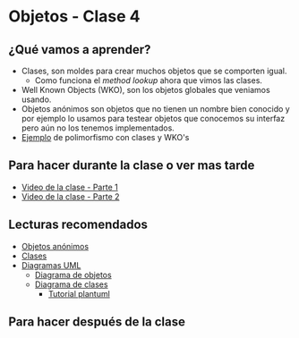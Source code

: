 # Objetos - Clase 4

## ¿Qué vamos a aprender?

* Clases, son moldes para crear muchos objetos que se comporten igual.
  * Como funciona el _method lookup_ ahora que vimos las clases.
* Well Known Objects (WKO), son los objetos globales que veniamos usando.
* Objetos anónimos son objetos que no tienen un nombre bien conocido y por ejemplo lo usamos para testear objetos que conocemos su interfaz pero aún no los tenemos implementados.
* [Ejemplo](https://github.com/pdep-utn/sabados-tarde/blob/master/seguimiento/2019/objetos/ejemplos/clase-4) de polimorfismo con clases y WKO's

## Para hacer durante la clase o ver mas tarde

* [Video de la clase - Parte 1](https://youtu.be/enFOPacD67c)
* [Video de la clase - Parte 2](https://youtu.be/rMrj4M_n25c)

## Lecturas recomendados

* [Objetos anónimos](https://docs.google.com/document/d/1j2VoBNczPsMXrIjJ4tycYU982CZahReTvzkWS9TTKV0/edit)
* [Clases](https://docs.google.com/document/d/1Dgq_PfCbJHO1M7dXe-vGXtj4mbEUWlYhfvQ2i0RWOsk)
* [Diagramas UML](https://docs.google.com/document/d/1eXLlNppAX-7E2M8Xxs0MCckdn4XVEYmeQNaS_E1RqTc)
  * [Diagrama de objetos](https://docs.google.com/document/d/1eXLlNppAX-7E2M8Xxs0MCckdn4XVEYmeQNaS_E1RqTc/edit#heading=h.44sinio)
  * [Diagrama de clases](https://docs.google.com/document/d/1eXLlNppAX-7E2M8Xxs0MCckdn4XVEYmeQNaS_E1RqTc/edit#heading=h.ei6ew8w7hv9t)
    * [Tutorial plantuml](https://github.com/pdep-noche-mavi/tutorial-plantuml)

## Para hacer después de la clase
